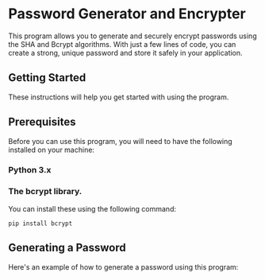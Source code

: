 # Password Generator and Encrypter
This program allows you to generate and securely encrypt passwords using the SHA and Bcrypt algorithms. With just a few lines of code, you can create a strong, unique password and store it safely in your application.

## Getting Started
These instructions will help you get started with using the program.

## Prerequisites
Before you can use this program, you will need to have the following installed on your machine:

### Python 3.x
### The bcrypt library. 
You can install these using the following command:

```Copy code
pip install bcrypt
```
## Generating a Password
Here's an example of how to generate a password using this program:
